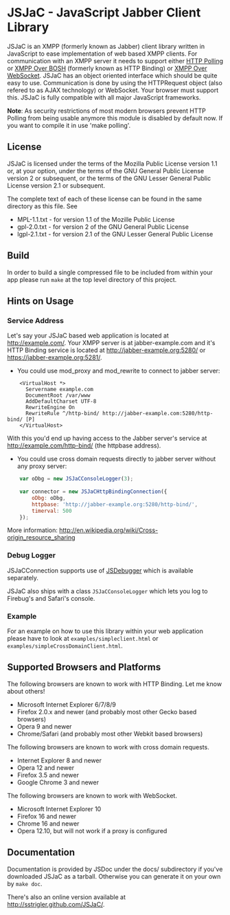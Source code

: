 JSJaC - JavaScript Jabber Client Library
========================================

JSJaC is an XMPP (formerly known as Jabber) client library written in
JavaScript to ease implementation of web based XMPP
clients. For communication with an XMPP server it needs to support
either [HTTP Polling][1] or [XMPP Over BOSH][2] (formerly known as
HTTP Binding) or [XMPP Over WebSocket][3]. JSJaC has an object
oriented interface which should be quite easy to use.  Communication
is done by using the HTTPRequest object (also refered to as AJAX
technology) or WebSocket. Your browser must support this.  JSJaC is
fully compatible with all major JavaScript frameworks.

**Note**: As security restrictions of most modern browsers prevent
  HTTP Polling from being usable anymore this module is disabled by
  default now. If you want to compile it in use
  'make polling'.

License
-------

JSJaC is licensed under the terms of the Mozilla Public License
version 1.1 or, at your option, under the terms of the GNU General
Public License version 2 or subsequent, or the terms of the GNU Lesser
General Public License version 2.1 or subsequent.

The complete text of each of these license can be found in the same
directory as this file. See

* MPL-1.1.txt - for version 1.1  of the Mozille Public License
* gpl-2.0.txt - for version 2 of the GNU General Public License
* lgpl-2.1.txt - for version 2.1 of the GNU Lesser General Public License

Build
-----

In order to build a single compressed file to be included from within
your app please run `make` at the top level directory of this project.

Hints on Usage
--------------

### Service Address

Let's say your JSJaC based web application is located at
http://example.com/. Your XMPP server is at jabber-example.com and
it's HTTP Binding service is located at
http://jabber-example.org:5280/ or https://jabber-example.org:5281/.


* You could use mod\_proxy and mod\_rewrite to connect to jabber server:

```apacheconf
    <VirtualHost *>
      Servername example.com
      DocumentRoot /var/www
      AddDefaultCharset UTF-8
      RewriteEngine On
      RewriteRule ^/http-bind/ http://jabber-example.com:5280/http-bind/ [P]
    </VirtualHost>
```

With this you'd end up having access to the Jabber server's service at
http://example.com/http-bind/ (the httpbase address).

* You could use cross domain requests directly to jabber server without any
proxy server:

```js
    var oDbg = new JSJaCConsoleLogger(3);
        
    var connector = new JSJaCHttpBindingConnection({
        oDbg: oDbg,
        httpbase: 'http://jabber-example.org:5280/http-bind/',
        timerval: 500
    });
```
More information: http://en.wikipedia.org/wiki/Cross-origin_resource_sharing

### Debug Logger

JSJaCConnection supports use of [JSDebugger][4] which is available
separately.

JSJaC also ships with a class `JSJaCConsoleLogger` which lets you log to
Firebug's and Safari's console.

### Example

For an example on how to use this library within your web application
please have to look at `examples/simpleclient.html` or
`examples/simpleCrossDomainClient.html`.

Supported Browsers and Platforms
--------------------------------

The following browsers are known to work with HTTP Binding. Let me
know about others!

 * Microsoft Internet Explorer 6/7/8/9
 * Firefox 2.0.x and newer (and probably most other Gecko based browsers)
 * Opera 9 and newer
 * Chrome/Safari (and probably most other Webkit based browsers)
 
The following browsers are known to work with cross domain requests.

 * Internet Explorer 8 and newer
 * Opera 12 and newer
 * Firefox 3.5 and newer
 * Google Chrome 3 and newer

The following browsers are known to work with WebSocket.

 * Microsoft Internet Explorer 10
 * Firefox 16 and newer
 * Chrome 16 and newer
 * Opera 12.10, but will not work if a proxy is configured

Documentation
-------------

Documentation is provided by JSDoc under the docs/ subdirectory if
you've downloaded JSJaC as a tarball. Otherwise you can generate it on
your own by `make doc`.

There's also an online version available at http://sstrigler.github.com/JSJaC/.

[1]: http://xmpp.org/extensions/xep-0025.html
[2]: http://xmpp.org/extensions/xep-0206.html
[3]: http://tools.ietf.org/html/draft-ietf-xmpp-websocket-00
[4]: http://stefan-strigler.de/javascript-debug-logger/

